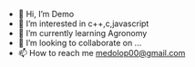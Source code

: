 - 👋 Hi, I’m Demo
- 👀 I’m interested in c++,c,javascript
- 🌱 I’m currently learning Agronomy
- 💞️ I’m looking to collaborate on ...
- 📫 How to reach me medolop00@gmail.com

<!---
Demoess/Demoess is a ✨ special ✨ repository because its `README.md` (this file) appears on your GitHub profile.
You can click the Preview link to take a look at your changes.
--->
